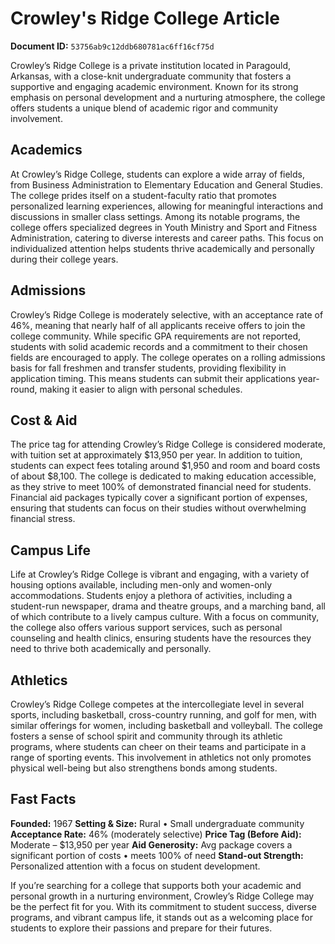 # Crowley's Ridge College Article

**Document ID:** `53756ab9c12ddb680781ac6ff16cf75d`

Crowley’s Ridge College is a private institution located in Paragould, Arkansas, with a close-knit undergraduate community that fosters a supportive and engaging academic environment. Known for its strong emphasis on personal development and a nurturing atmosphere, the college offers students a unique blend of academic rigor and community involvement.

## Academics
At Crowley’s Ridge College, students can explore a wide array of fields, from Business Administration to Elementary Education and General Studies. The college prides itself on a student-faculty ratio that promotes personalized learning experiences, allowing for meaningful interactions and discussions in smaller class settings. Among its notable programs, the college offers specialized degrees in Youth Ministry and Sport and Fitness Administration, catering to diverse interests and career paths. This focus on individualized attention helps students thrive academically and personally during their college years.

## Admissions
Crowley’s Ridge College is moderately selective, with an acceptance rate of 46%, meaning that nearly half of all applicants receive offers to join the college community. While specific GPA requirements are not reported, students with solid academic records and a commitment to their chosen fields are encouraged to apply. The college operates on a rolling admissions basis for fall freshmen and transfer students, providing flexibility in application timing. This means students can submit their applications year-round, making it easier to align with personal schedules.

## Cost & Aid
The price tag for attending Crowley’s Ridge College is considered moderate, with tuition set at approximately $13,950 per year. In addition to tuition, students can expect fees totaling around $1,950 and room and board costs of about $8,100. The college is dedicated to making education accessible, as they strive to meet 100% of demonstrated financial need for students. Financial aid packages typically cover a significant portion of expenses, ensuring that students can focus on their studies without overwhelming financial stress.

## Campus Life
Life at Crowley’s Ridge College is vibrant and engaging, with a variety of housing options available, including men-only and women-only accommodations. Students enjoy a plethora of activities, including a student-run newspaper, drama and theatre groups, and a marching band, all of which contribute to a lively campus culture. With a focus on community, the college also offers various support services, such as personal counseling and health clinics, ensuring students have the resources they need to thrive both academically and personally.

## Athletics
Crowley’s Ridge College competes at the intercollegiate level in several sports, including basketball, cross-country running, and golf for men, with similar offerings for women, including basketball and volleyball. The college fosters a sense of school spirit and community through its athletic programs, where students can cheer on their teams and participate in a range of sporting events. This involvement in athletics not only promotes physical well-being but also strengthens bonds among students.

## Fast Facts
**Founded:** 1967
**Setting & Size:** Rural • Small undergraduate community
**Acceptance Rate:** 46% (moderately selective)
**Price Tag (Before Aid):** Moderate – $13,950 per year
**Aid Generosity:** Avg package covers a significant portion of costs • meets 100% of need
**Stand-out Strength:** Personalized attention with a focus on student development.

If you’re searching for a college that supports both your academic and personal growth in a nurturing environment, Crowley’s Ridge College may be the perfect fit for you. With its commitment to student success, diverse programs, and vibrant campus life, it stands out as a welcoming place for students to explore their passions and prepare for their futures.
